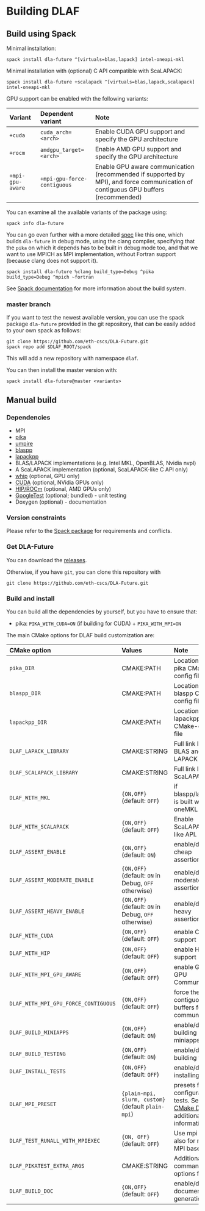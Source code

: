 # Building DLAF

## Build using Spack

Minimal installation:

```
spack install dla-future ^[virtuals=blas,lapack] intel-oneapi-mkl
```

Minimal installation with (optional) C API compatible with ScaLAPACK:

```
spack install dla-future +scalapack ^[virtuals=blas,lapack,scalapack] intel-oneapi-mkl
```

GPU support can be enabled with the following variants:

Variant | Dependent variant | Note
:---|:---|:---
`+cuda` | `cuda_arch=<arch>` | Enable CUDA GPU support and specify the GPU architecture
`+rocm` | `amdgpu_target=<arch>` | Enable AMD GPU support and specify the GPU architecture
`+mpi-gpu-aware` | `+mpi-gpu-force-contiguous` | Enable GPU aware communication (recommended if supported by MPI), and force communication of contiguous GPU buffers (recommended)

You can examine all the available variants of the package using:

```
spack info dla-future
```

You can go even further with a more detailed [spec](https://spack.readthedocs.io/en/latest/basic_usage.html#sec-specs) like this one, which builds `dla-future` in debug mode, using the clang compiler, specifying that the `pika` on which it depends has to be built
in debug mode too, and that we want to use MPICH as MPI implementation, without Fortran support (because clang does not support it).

```
spack install dla-future %clang build_type=Debug ^pika build_type=Debug ^mpich ~fortran
```

See [Spack documentation](https://spack.readthedocs.io/en/latest/) for more information about the build system.

### master branch

If you want to test the newest available version,
you can use the spack package `dla-future` provided in the git repository, that can be easily added to your own spack as follows:

```
git clone https://github.com/eth-cscs/DLA-Future.git
spack repo add $DLAF_ROOT/spack
```

This will add a new repository with namespace `dlaf`.

You can then install the master version with:

```
spack install dla-future@master <variants>
```

## Manual build

### Dependencies

- MPI
- [pika](https://github.com/pika-org/pika)
- [umpire](https://github.com/LLNL/Umpire)
- [blaspp](https://bitbucket.org/icl/blaspp/src/default/)
- [lapackpp](https://bitbucket.org/icl/lapackpp/src/default/)
- BLAS/LAPACK implementations (e.g. Intel MKL, OpenBLAS, Nvidia nvpl)
- A ScaLAPACK implementation (optional, ScaLAPACK-like C API only)
- [whip](https://github.com/eth-cscs/whip) (optional, GPU only)
- [CUDA](https://developer.nvidia.com/cuda) (optional, NVidia GPUs only)
- [HIP/ROCm](https://github.com/RadeonOpenCompute/ROCm) (optional, AMD GPUs only)
- [GoogleTest](https://github.com/google/googletest) (optional; bundled) - unit testing
- Doxygen (optional) - documentation

### Version constraints

Please refer to the [Spack package](https://packages.spack.io/package.html?name=dla-future) for requirements and conflicts.

### Get DLA-Future

You can download the [releases](https://github.com/eth-cscs/DLA-Future/releases).

Otherwise, if you have `git`, you can clone this repository with

```
git clone https://github.com/eth-cscs/DLA-Future.git
```

### Build and install

You can build all the dependencies by yourself, but you have to ensure that:
- pika: `PIKA_WITH_CUDA=ON` (if building for CUDA) + `PIKA_WITH_MPI=ON`

The main CMake options for DLAF build customization are:

CMake option | Values | Note
:---|:---|:---
`pika_DIR` | CMAKE:PATH | Location of the pika CMake-config file
`blaspp_DIR` | CMAKE:PATH | Location of the blaspp CMake-config file
`lapackpp_DIR` | CMAKE:PATH | Location of the lapackpp CMake-config file
`DLAF_LAPACK_LIBRARY` | CMAKE:STRING | Full link line for BLAS and LAPACK
`DLAF_SCALAPACK_LIBRARY` | CMAKE:STRING | Full link line for ScaLAPACK
`DLAF_WITH_MKL` | `{ON,OFF}` (default: `OFF`) | if blaspp/lapackpp is built with oneMKL
`DLAF_WITH_SCALAPACK` | `{ON,OFF}` (default: `OFF`) | Enable ScaLAPACK-like API.
`DLAF_ASSERT_ENABLE` | `{ON,OFF}` (default: `ON`) | enable/disable cheap assertions
`DLAF_ASSERT_MODERATE_ENABLE` | `{ON,OFF}` (default: `ON` in Debug, `OFF` otherwise) | enable/disable moderate assertions
`DLAF_ASSERT_HEAVY_ENABLE` | `{ON,OFF}` (default: `ON` in Debug, `OFF` otherwise) | enable/disable heavy assertions
`DLAF_WITH_CUDA` | `{ON,OFF}` (default: `OFF`) | enable CUDA support
`DLAF_WITH_HIP` | `{ON,OFF}` (default: `OFF`) | enable HIP support
`DLAF_WITH_MPI_GPU_AWARE` | `{ON,OFF}` (default: `OFF`) | enable GPU to GPU Communication
`DLAF_WITH_MPI_GPU_FORCE_CONTIGUOUS` | `{ON,OFF}` (default: `OFF`) | force the use of contiguous buffers for communication.
`DLAF_BUILD_MINIAPPS` | `{ON,OFF}` (default: `ON`) | enable/disable building miniapps
`DLAF_BUILD_TESTING` | `{ON,OFF}` (default: `ON`) | enable/disable building tests
`DLAF_INSTALL_TESTS` | `{ON,OFF}` (default: `OFF`) | enable/disable installing tests
`DLAF_MPI_PRESET` | `{plain-mpi, slurm, custom}` (default `plain-mpi`) | presets for MPI configuration for tests. See [CMake Doc](https://cmake.org/cmake/help/latest/module/FindMPI.html?highlight=mpiexec_executable#usage-of-mpiexec) for additional information
`DLAF_TEST_RUNALL_WITH_MPIEXEC` | `{ON, OFF}` (default: `OFF`) | Use mpi runner also for non-MPI based tests
`DLAF_PIKATEST_EXTRA_ARGS` | CMAKE:STRING | Additional pika command-line options for tests
`DLAF_BUILD_DOC` | `{ON,OFF}` (default: `OFF`) | enable/disable documentation generation
